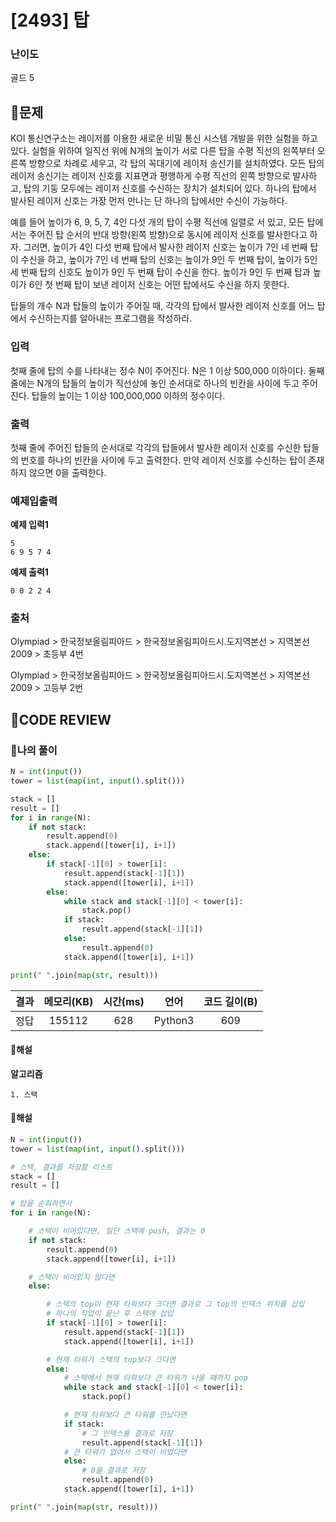 # [2493] 탑

### **난이도**
골드 5
## **📝문제**
KOI 통신연구소는 레이저를 이용한 새로운 비밀 통신 시스템 개발을 위한 실험을 하고 있다. 실험을 위하여 일직선 위에 N개의 높이가 서로 다른 탑을 수평 직선의 왼쪽부터 오른쪽 방향으로 차례로 세우고, 각 탑의 꼭대기에 레이저 송신기를 설치하였다. 모든 탑의 레이저 송신기는 레이저 신호를 지표면과 평행하게 수평 직선의 왼쪽 방향으로 발사하고, 탑의 기둥 모두에는 레이저 신호를 수신하는 장치가 설치되어 있다. 하나의 탑에서 발사된 레이저 신호는 가장 먼저 만나는 단 하나의 탑에서만 수신이 가능하다. 

예를 들어 높이가 6, 9, 5, 7, 4인 다섯 개의 탑이 수평 직선에 일렬로 서 있고, 모든 탑에서는 주어진 탑 순서의 반대 방향(왼쪽 방향)으로 동시에 레이저 신호를 발사한다고 하자. 그러면, 높이가 4인 다섯 번째 탑에서 발사한 레이저 신호는 높이가 7인 네 번째 탑이 수신을 하고, 높이가 7인 네 번째 탑의 신호는 높이가 9인 두 번째 탑이, 높이가 5인 세 번째 탑의 신호도 높이가 9인 두 번째 탑이 수신을 한다. 높이가 9인 두 번째 탑과 높이가 6인 첫 번째 탑이 보낸 레이저 신호는 어떤 탑에서도 수신을 하지 못한다.

탑들의 개수 N과 탑들의 높이가 주어질 때, 각각의 탑에서 발사한 레이저 신호를 어느 탑에서 수신하는지를 알아내는 프로그램을 작성하라. 
### **입력**
첫째 줄에 탑의 수를 나타내는 정수 N이 주어진다. N은 1 이상 500,000 이하이다. 둘째 줄에는 N개의 탑들의 높이가 직선상에 놓인 순서대로 하나의 빈칸을 사이에 두고 주어진다. 탑들의 높이는 1 이상 100,000,000 이하의 정수이다.
### **출력**
첫째 줄에 주어진 탑들의 순서대로 각각의 탑들에서 발사한 레이저 신호를 수신한 탑들의 번호를 하나의 빈칸을 사이에 두고 출력한다. 만약 레이저 신호를 수신하는 탑이 존재하지 않으면 0을 출력한다.
### **예제입출력**

**예제 입력1**

```
5
6 9 5 7 4
```

**예제 출력1**

```
0 0 2 2 4
```

### **출처**
Olympiad > 한국정보올림피아드 > 한국정보올림피아드시․도지역본선 > 지역본선 2009 > 초등부 4번

Olympiad > 한국정보올림피아드 > 한국정보올림피아드시․도지역본선 > 지역본선 2009 > 고등부 2번
## **🧐CODE REVIEW**

### **🧾나의 풀이**

```python
N = int(input())
tower = list(map(int, input().split()))

stack = []
result = []
for i in range(N):
    if not stack:
        result.append(0)
        stack.append([tower[i], i+1])
    else:
        if stack[-1][0] > tower[i]:
            result.append(stack[-1][1])
            stack.append([tower[i], i+1])
        else:
            while stack and stack[-1][0] < tower[i]:
                stack.pop()
            if stack:
                result.append(stack[-1][1])
            else:
                result.append(0)            
            stack.append([tower[i], i+1])

print(" ".join(map(str, result)))
```

결과	| 메모리(KB) |	시간(ms) |	언어 |	코드 길이(B)
:----:|:-----:|:-----:|:-----:|:--------:
정답|155112|628|Python3|609
#### **📝해설**

**알고리즘**
```
1. 스택
```

#### **📝해설**

```python
N = int(input())
tower = list(map(int, input().split()))

# 스택, 결과를 저장할 리스트
stack = []
result = []

# 탑을 순회하면서
for i in range(N):

    # 스택이 비어있다면, 일단 스택에 push, 결과는 0
    if not stack:
        result.append(0)
        stack.append([tower[i], i+1])

    # 스택이 비어있지 않다면
    else:

        # 스택의 top이 현재 타워보다 크다면 결과로 그 top의 인덱스 위치를 삽입
        # 하나의 작업이 끝난 후 스택에 삽입
        if stack[-1][0] > tower[i]:
            result.append(stack[-1][1])
            stack.append([tower[i], i+1])

        # 현재 타워가 스택의 top보다 크다면
        else:
            # 스택에서 현재 타워보다 큰 타워가 나올 때까지 pop
            while stack and stack[-1][0] < tower[i]:
                stack.pop()

            # 현재 타워보다 큰 타워를 만났다면
            if stack:
                # 그 인덱스를 결과로 저장
                result.append(stack[-1][1])
            # 큰 타워가 없어서 스택이 비었다면
            else:
                # 0을 결과로 저장
                result.append(0)            
            stack.append([tower[i], i+1])

print(" ".join(map(str, result)))
```